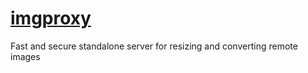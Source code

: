 # [imgproxy](https://github.com/imgproxy/imgproxy)

Fast and secure standalone server for resizing and converting remote images
